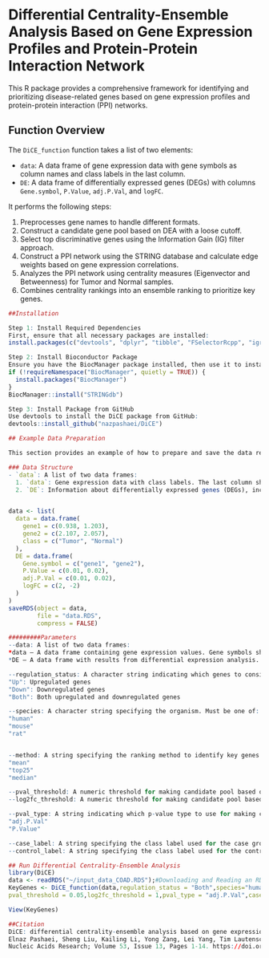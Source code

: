 # Differential Centrality-Ensemble Analysis Based on Gene Expression Profiles and Protein-Protein Interaction Network

This R package provides a comprehensive framework for identifying and prioritizing disease-related genes based on gene expression profiles and protein-protein interaction (PPI) networks.

## Function Overview

The `DiCE_function` function takes a list of two elements:
- `data`: A data frame of gene expression data with gene symbols as column names and class labels in the last column.
- `DE`: A data frame of differentially expressed genes (DEGs) with columns `Gene.symbol`, `P.Value`, `adj.P.Val`, and `logFC`.

It performs the following steps:
1. Preprocesses gene names to handle different formats.
2. Construct a candidate gene pool based on DEA with a loose cutoff.
3. Select top discriminative genes using the Information Gain (IG) filter approach.
4. Construct a PPI network using the STRING database and calculate edge weights based on gene expression correlations.
5. Analyzes the PPI network using centrality measures (Eigenvector and Betweenness) for Tumor and Normal samples.
6. Combines centrality rankings into an ensemble ranking to prioritize key genes.

```R
##Installation

Step 1: Install Required Dependencies
First, ensure that all necessary packages are installed:
install.packages(c("devtools", "dplyr", "tibble", "FSelectorRcpp", "igraph", "data.table", "NetWeaver"))

Step 2: Install Bioconductor Package
Ensure you have the BiocManager package installed, then use it to install the STRINGdb package from Bioconductor:
if (!requireNamespace("BiocManager", quietly = TRUE)) {
  install.packages("BiocManager")
}
BiocManager::install("STRINGdb")

Step 3: Install Package from GitHub
Use devtools to install the DiCE package from GitHub:
devtools::install_github("nazpashaei/DiCE")

## Example Data Preparation

This section provides an example of how to prepare and save the data required for the `DiCE_function`.

### Data Structure
- `data`: A list of two data frames:
  1. `data`: Gene expression data with class labels. The last column should be the class label ("Tumor" and "Normal").
  2. `DE`: Information about differentially expressed genes (DEGs), including gene symbols, p-values, adjusted p-values, and log fold changes.


data <- list(
  data = data.frame( 
    gene1 = c(0.938, 1.203),
    gene2 = c(2.107, 2.057),
    class = c("Tumor", "Normal")
  ),
  DE = data.frame(
    Gene.symbol = c("gene1", "gene2"),
    P.Value = c(0.01, 0.02),
    adj.P.Val = c(0.01, 0.02),
    logFC = c(2, -2)
  )
)
saveRDS(object = data,
        file = "data.RDS",
        compress = FALSE)

#########Parameters
--data: A list of two data frames:
*data – A data frame containing gene expression values. Gene symbols should be column names, and the last column must  contain class labels (e.g., "Tumor", "Normal").
*DE – A data frame with results from differential expression analysis. Expected columns: Gene.symbol, P.Value, adj.P.Val, and logFC.

--regulation_status: A character string indicating which genes to consider based on their regulation status. Must be one of:
"Up": Upregulated genes
"Down": Downregulated genes
"Both": Both upregulated and downregulated genes

--species: A character string specifying the organism. Must be one of:
"human"
"mouse"
"rat"


--method: A string specifying the ranking method to identify key genes. Acceptable values:
"mean"
"top25"
"median"

--pval_threshold: A numeric threshold for making candidate pool based on their p-values or adjusted p-values (e.g., 0.05).
--log2fc_threshold: A numeric threshold for making candidate pool based on absolute log2 fold change (e.g.,1).

--pval_type: A string indicating which p-value type to use for making candidate pool. Must be one of:
"adj.P.Val"
"P.Value"

--case_label: A string specifying the class label used for the case group in the expression data (e.g., "Tumor").
--control_label: A string specifying the class label used for the control group in the expression data (e.g., "Normal").

## Run Differential Centrality-Ensemble Analysis
library(DiCE)
data <- readRDS("~/input_data_COAD.RDS");#Downloading and Reading an RDS File
KeyGenes <- DiCE_function(data,regulation_status = "Both",species="human",method = "mean",
pval_threshold = 0.05,log2fc_threshold = 1,pval_type = "adj.P.Val",case_label = "Tumor",control_label = "Normal");

View(KeyGenes)

##Citation
DiCE: differential centrality-ensemble analysis based on gene expression profiles and protein-protein interaction network
Elnaz Pashaei, Sheng Liu, Kailing Li, Yong Zang, Lei Yang, Tim Lautenschlaeger, Jun Huang, Xin Lu, Jun Wan
Nucleic Acids Research; Volume 53, Issue 13, Pages 1-14. https://doi.org/10.1093/nar/gkaf609

